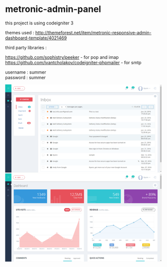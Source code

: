 # metronic-admin-panel

this project is using codeigniter 3  

themes used : http://themeforest.net/item/metronic-responsive-admin-dashboard-template/4021469  

third party libraries :   

https://github.com/sophistry/peeker - for pop and imap  
https://github.com/ivantcholakov/codeigniter-phpmailer - for smtp  

username : summer <br />
password : summer <br />

![Alt text](screenshots/screen1.png?raw=true "Optional Title")    
![Alt text](screenshots/screen2.png?raw=true "Optional Title")    
